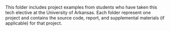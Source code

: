 This folder includes project examples from students who have taken this tech elective at the University of Arkansas. Each folder represent one project and contains the source code, report, and supplemental materials (if applicable) for that project. 
